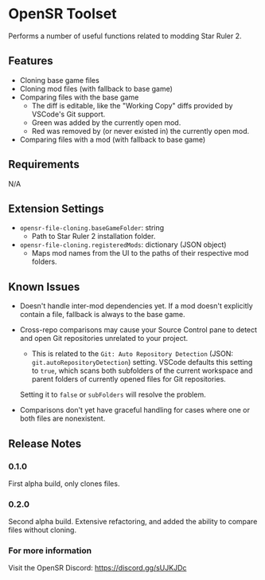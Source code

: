 # OpenSR Toolset

Performs a number of useful functions related to modding Star Ruler 2.

## Features

* Cloning base game files
* Cloning mod files (with fallback to base game)
* Comparing files with the base game
    - The diff is editable, like the "Working Copy" diffs provided by VSCode's Git support.
    - Green was added by the currently open mod.
    - Red was removed by (or never existed in) the currently open mod.
* Comparing files with a mod (with fallback to base game)

## Requirements

N/A

## Extension Settings

* `opensr-file-cloning.baseGameFolder`: string
    - Path to Star Ruler 2 installation folder.
* `opensr-file-cloning.registeredMods`: dictionary (JSON object)
    - Maps mod names from the UI to the paths of their respective mod folders.

## Known Issues

* Doesn't handle inter-mod dependencies yet. If a mod doesn't explicitly contain a file, fallback is always to the base game.
* Cross-repo comparisons may cause your Source Control pane to detect and open Git repositories unrelated to your project.
    - This is related to the `Git: Auto Repository Detection` (JSON: `git.autoRepositoryDetection`) setting. VSCode defaults this setting to `true`, which scans both subfolders of the current workspace and parent folders of currently opened files for Git repositories.

    Setting it to `false` or `subFolders` will resolve the problem.
* Comparisons don't yet have graceful handling for cases where one or both files are nonexistent.

## Release Notes

### 0.1.0

First alpha build, only clones files.

### 0.2.0

Second alpha build. Extensive refactoring, and added the ability to compare files without cloning.

### For more information

Visit the OpenSR Discord: https://discord.gg/sUJKJDc